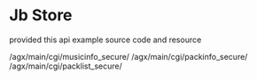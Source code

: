 # Jb Store

provided this api example source code and resource

/agx/main/cgi/musicinfo_secure/
/agx/main/cgi/packinfo_secure/
/agx/main/cgi/packlist_secure/